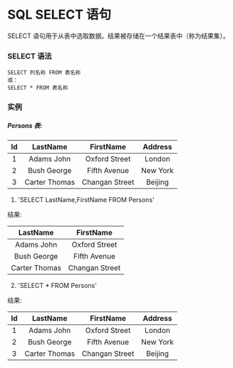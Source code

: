SQL SELECT 语句
===

SELECT 语句用于从表中选取数据。结果被存储在一个结果表中（称为结果集）。

### SELECT 语法
```
SELECT 列名称 FROM 表名称
或：
SELECT * FROM 表名称
```

### 实例

##### Persons 表:

| Id  |  LastName	   |   FirstName   | Address   |
|:---:|:------------:|:-------------:|:---------:|
|  1  |	Adams	John   | Oxford Street |	London   |
|  2  | Bush George  | Fifth Avenue  | New York  |
|  3  | Carter Thomas| Changan Street| Beijing   |

1. 'SELECT LastName,FirstName FROM Persons'

结果:

|  LastName	   |   FirstName   |
|:------------:|:-------------:|
|	Adams	John   | Oxford Street |
| Bush George  | Fifth Avenue  |
| Carter Thomas| Changan Street|

2. 'SELECT * FROM Persons'

结果:

| Id  |  LastName	   |   FirstName   | Address   |
|:---:|:------------:|:-------------:|:---------:|
|  1  |	Adams	John   | Oxford Street |	London   |
|  2  | Bush George  | Fifth Avenue  | New York  |
|  3  | Carter Thomas| Changan Street| Beijing   |

